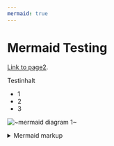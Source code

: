 ```yaml
---
mermaid: true
---
```

# Mermaid Testing

[Link to page2](./page2.md).

Testinhalt 
* 1
* 2
* 3

<!-- generated by mermaid compile action - START -->
![~mermaid diagram 1~](//images/docs_index-md-1.svg)
<details>
  <summary>Mermaid markup</summary>

```mermaid
graph TD;
    A-->B;
    B-->C;
    B-->A;
    A-->D;
    B-->D;
```

</details>
<!-- generated by mermaid compile action - END -->
